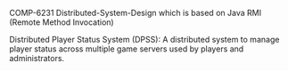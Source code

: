 COMP-6231 Distributed-System-Design which is based on Java RMI (Remote Method Invocation)

 Distributed Player Status System (DPSS): A distributed system to manage player status across multiple game servers used by players and administrators. 
